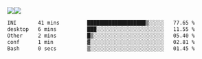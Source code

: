 <div style="display: flex; flex-direction: row;">
<img style="height: auto; width: auto;" class="img" src="https://raw.githubusercontent.com/blazepp/github-stats/master/generated/overview.svg#gh-dark-mode-only" />
<img style="height: auto; width: auto;" class="img" src="https://raw.githubusercontent.com/blazepp/github-stats/master/generated/languages.svg#gh-dark-mode-only" />
</div>

<div style="display: flex; flex-direction: row;">
<!--START_SECTION:waka-->

```txt
INI       41 mins         ███████████████████▒░░░░░   77.65 %
desktop   6 mins          ███░░░░░░░░░░░░░░░░░░░░░░   11.55 %
Other     2 mins          █▒░░░░░░░░░░░░░░░░░░░░░░░   05.40 %
conf      1 min           ▓░░░░░░░░░░░░░░░░░░░░░░░░   02.81 %
Bash      0 secs          ▒░░░░░░░░░░░░░░░░░░░░░░░░   01.45 %
```

<!--END_SECTION:waka-->
</div>
